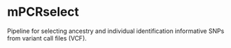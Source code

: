 # mPCRselect
Pipeline for selecting ancestry and individual identification informative SNPs from variant call files (VCF).

